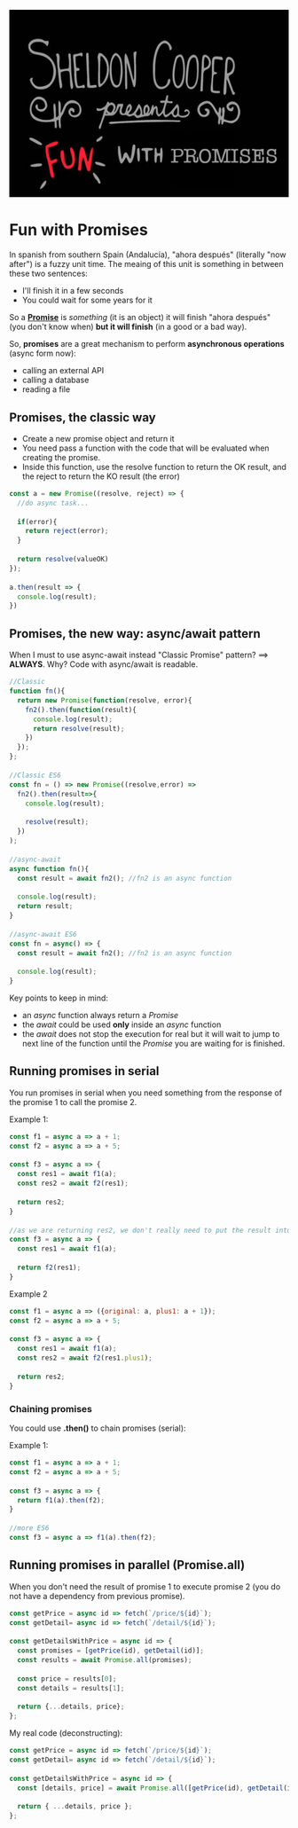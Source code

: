 ![](./img/title.png)

# Fun with Promises

In spanish from southern Spain (Andalucía), "ahora después" (literally "now after") is a fuzzy unit time. The meaing of this unit is something in between these two sentences:

- I'll finish it in a few seconds
- You could wait for some years for it

So a **[Promise](https://developer.mozilla.org/en-US/docs/Web/JavaScript/Reference/Global_Objects/Promise)** is _something_ (it is an object) it will finish "ahora después" (you don't know when) **but it will finish** (in a good or a bad way).

So, **promises** are a great mechanism to perform **asynchronous operations** (async form now):

- calling an external API
- calling a database
- reading a file

## Promises, the classic way

- Create a new promise object and return it
- You need pass a function with the code that will be evaluated when creating the promise.
- Inside this function, use the resolve function to return the OK result, and the reject to return the KO result (the error)

```javascript
const a = new Promise((resolve, reject) => {
  //do async task...

  if(error){
    return reject(error);
  }

  return resolve(valueOK)
});

a.then(result => {
  console.log(result);
})

```

## Promises, the new way: async/await pattern 

When I must to use async-await instead "Classic Promise" pattern? ==> **ALWAYS**. 
Why? Code with async/await is readable.

```javascript
//Classic
function fn(){
  return new Promise(function(resolve, error){
    fn2().then(function(result){
      console.log(result);
      return resolve(result);
    })
  });
};

//Classic ES6
const fn = () => new Promise((resolve,error) => 
  fn2().then(result=>{
    console.log(result);

    resolve(result);
  })
);

//async-await
async function fn(){
  const result = await fn2(); //fn2 is an async function

  console.log(result);
  return result;
}

//async-await ES6
const fn = async() => {
  const result = await fn2(); //fn2 is an async function

  console.log(result);
}
```

Key points to keep in mind:

- an _async_ function always return a _Promise_
- the _await_ could be used **only** inside an _async_ function
- the _await_ does not stop the execution for real but it will wait to jump to next line of the function until the _Promise_ you are waiting for is finished.

## Running promises in serial

You run promises in serial when you need something from the response of the promise 1 to call the promise 2.

Example 1:
```javascript
const f1 = async a => a + 1;
const f2 = async a => a + 5;

const f3 = async a => {
  const res1 = await f1(a);
  const res2 = await f2(res1);

  return res2;
}

//as we are returning res2, we don't really need to put the result into a variable and then return it, you could return directly the execution of the function:
const f3 = async a => {
  const res1 = await f1(a);

  return f2(res1);
}

```

Example 2
```javascript
const f1 = async a => ({original: a, plus1: a + 1});
const f2 = async a => a + 5;

const f3 = async a => {
  const res1 = await f1(a);
  const res2 = await f2(res1.plus1);

  return res2;
}

```
### Chaining promises

You could use **.then()** to chain promises (serial):

Example 1:
```javascript
const f1 = async a => a + 1;
const f2 = async a => a + 5;

const f3 = async a => {
  return f1(a).then(f2);
}

//more ES6
const f3 = async a => f1(a).then(f2);
```


## Running promises in parallel (Promise.all)

When you don't need the result of promise 1 to execute promise 2 (you do not have a dependency from previous promise).



```javascript
const getPrice = async id => fetch(`/price/${id}`);
const getDetail= async id => fetch(`/detail/${id}`);

const getDetailsWithPrice = async id => {
  const promises = [getPrice(id), getDetail(id)];
  const results = await Promise.all(promises);

  const price = results[0];
  const details = results[1];

  return {...details, price};
};
```

My real code (deconstructing):
```javascript
const getPrice = async id => fetch(`/price/${id}`);
const getDetail= async id => fetch(`/detail/${id}`);

const getDetailsWithPrice = async id => {
  const [details, price] = await Promise.all([getPrice(id), getDetail(id)])

  return { ...details, price };
};
```






